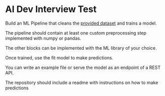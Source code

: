 # AI Dev Interview Test

Build an ML Pipeline that cleans the [provided dataset](data/iris.csv) and trains a model.

The pipeline should contain at least one custom preprocessing step implemented with numpy or pandas.

The other blocks can be implemented with the ML library of your choice.

Once trained, use the fit model to make predictions.

You can write an example file or serve the model as an endpoint of a REST API.

The repository should include a readme with instructions on how to make predictions
